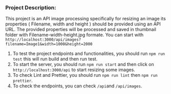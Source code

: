 ### Project Description:

This project is an API image processing specifically for resizing an image its properties ( Filename, width and height ) should be provided using an API URL. The provided properties will be processed and saved in thumbnail folder with Filename-width-height.jpg formate. You can start with `http://localhost:3000/api/images?filename=Image1&width=1000&height=2000`

1. To test the project endpoints and functionalities, you should run `npm run test` this will run build and then run test.
2. To start the server, you should run `npm run start` and then click on `http://localhost:3000/api` to start resizing some images.
3. To check Lint and Prettier, you should run `npm run lint` then `npm run prettier`.
4. To check the endpoints, you can check `/api`and `/api/images`.